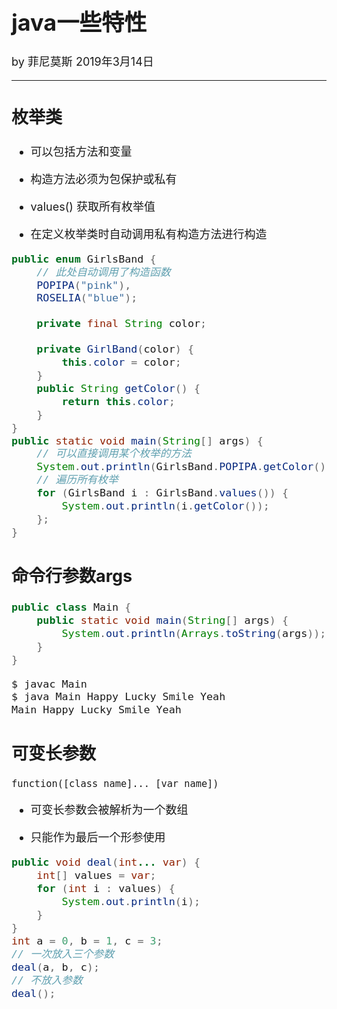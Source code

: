 <font size="4">

# java一些特性

by 菲尼莫斯 2019年3月14日

---

## 枚举类

* 可以包括方法和变量

* 构造方法必须为包保护或私有

* values() 获取所有枚举值

* 在定义枚举类时自动调用私有构造方法进行构造

```java
public enum GirlsBand {
    // 此处自动调用了构造函数
    POPIPA("pink"),
    ROSELIA("blue");

    private final String color;

    private GirlBand(color) {
        this.color = color;
    }
    public String getColor() {
        return this.color;
    }
}
public static void main(String[] args) {
    // 可以直接调用某个枚举的方法
    System.out.println(GirlsBand.POPIPA.getColor());
    // 遍历所有枚举
    for (GirlsBand i : GirlsBand.values()) {
        System.out.println(i.getColor());
    };
}

```

## 命令行参数args

```java
public class Main {
    public static void main(String[] args) {
        System.out.println(Arrays.toString(args));
    }
}
```

```bash
$ javac Main
$ java Main Happy Lucky Smile Yeah
Main Happy Lucky Smile Yeah
```

## 可变长参数

`function([class name]... [var name])` 

* 可变长参数会被解析为一个数组

* 只能作为最后一个形参使用

```java
public void deal(int... var) {
    int[] values = var;
    for (int i : values) {
        System.out.println(i);
    }
}
int a = 0, b = 1, c = 3;
// 一次放入三个参数
deal(a, b, c);
// 不放入参数
deal();
```

</font>
